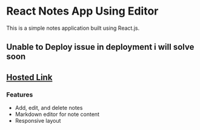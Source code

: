 # React Notes App Using Editor
This is a simple notes application built using React.js.

## Unable to Deploy issue in deployment i will solve soon

## [Hosted Link]()

### Features
  - Add, edit, and delete notes
  - Markdown editor for note content
  - Responsive layout
